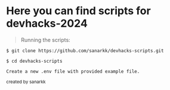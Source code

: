 # Here you can find scripts for devhacks-2024

> Running the scripts:

```
$ git clone https://github.com/sanarkk/devhacks-scripts.git
````
````
$ cd devhacks-scripts
````
````
Create a new .env file with provided example file.
````

<sub>created by sanarkk</sub>
